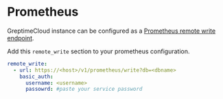 # Prometheus

GreptimeCloud instance can be configured as a [Prometheus remote write
endpoint](https://prometheus.io/docs/prometheus/latest/configuration/configuration/#remote_write).

Add this `remote_write` section to your prometheus configuration.

```yaml
remote_write:
  - url: https://<host>/v1/prometheus/write?db=<dbname>
    basic_auth:
      username: <username>
      passowrd: #paste your service password
```
